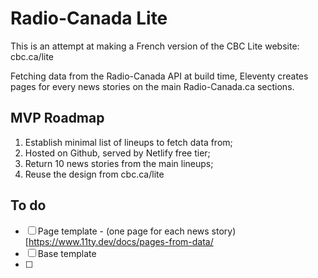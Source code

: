 # Radio-Canada Lite

This is an attempt at making a French version of the CBC Lite website: cbc.ca/lite

Fetching data from the Radio-Canada API at build time, Eleventy creates pages for every news stories on the main Radio-Canada.ca sections.

## MVP Roadmap
1. Establish minimal list of lineups to fetch data from;
2. Hosted on Github, served by Netlify free tier;
3. Return 10 news stories from the main lineups;
4. Reuse the design from cbc.ca/lite

## To do
- [ ] Page template - (one page for each news story)[https://www.11ty.dev/docs/pages-from-data/
- [ ] Base template
- [ ] 